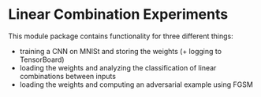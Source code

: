 # Linear Combination Experiments

This module package contains functionality for three different things:
 * training a CNN on MNISt and storing the weights (+ logging to TensorBoard)
 * loading the weights and analyzing the classification of linear combinations between inputs
 * loading the weights and computing an adversarial example using FGSM